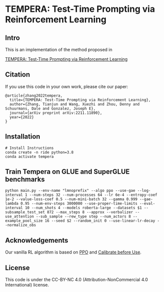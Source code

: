 # TEMPERA: Test-Time Prompting via Reinforcement Learning

## Intro

This is an implementation of the method proposed in 

<a href="https://arxiv.org/pdf/2211.11890.pdf">TEMPERA: Test-Time Prompting via Reinforcement Learning</a>

## Citation
If you use this code in your own work, please cite our paper:
```
@article{zhang2022tempera,
  title={TEMPERA: Test-Time Prompting via Reinforcement Learning},
  author={Zhang, Tianjun and Wang, Xuezhi and Zhou, Denny and Schuurmans, Dale and Gonzalez, Joseph E},
  journal={arXiv preprint arXiv:2211.11890},
  year={2022}
}
```

## Installation

```
# Install Instructions
conda create -n ride python=3.8
conda activate tempera
```

## Train Tempera on GLUE and SuperGLUE benchmarks
```
python main.py --env-name "lmnoprefix" --algo ppo --use-gae --log-interval 1 --num-steps 32 --num-processes 64 --lr 6e-4 --entropy-coef 1e-2 --value-loss-coef 0.5 --num-mini-batch 32 --gamma 0.999 --gae-lambda 0.95 --num-env-steps 3000000 --use-proper-time-limits --eval-interval 10 --num_shots 4 --models roberta-large --datasets $1 --subsample_test_set 872 --max_steps 8 --approx --verbalizer --use_attention --sub_sample --rew_type step --num_actors 8 --example_pool_size 16 --seed $2 --random_init 0 --use-linear-lr-decay --normalize_obs
```

## Acknowledgements
Our vanilla RL algorithm is based on [PPO](https://github.com/ikostrikov/pytorch-a2c-ppo-acktr-gail) and [Calibrate before Use](https://github.com/tonyzhaozh/few-shot-learning).

## License
This code is under the CC-BY-NC 4.0 (Attribution-NonCommercial 4.0 International) license.

